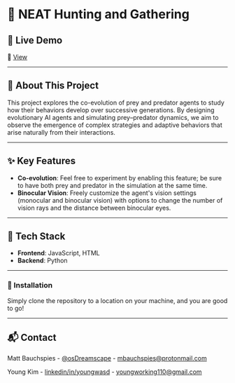 # 🌟 NEAT Hunting and Gathering

## 🚀 Live Demo

🔗 [View](https://osdreamscape.github.io/NEAT-Hunting-and-Gathering/)

---

## 🧠 About This Project

This project explores the co-evolution of prey and predator agents to study how their behaviors develop over successive generations. By designing evolutionary AI agents and simulating prey–predator dynamics, we aim to observe the emergence of complex strategies and adaptive behaviors that arise naturally from their interactions.

---

## ✨ Key Features

- **Co-evolution**: Feel free to experiment by enabling this feature; be sure to have both prey and predator in the simulation at the same time.
- **Binocular Vision**: Freely customize the agent's vision settings (monocular and binocular vision) with options to change the number of vision rays and the distance between binocular eyes.

---

## 🎯 Tech Stack

- **Frontend**: JavaScript, HTML
- **Backend**: Python

---

### 🎯 Installation

Simply clone the repository to a location on your machine, and you are good to go!

---

## 📬 Contact

Matt Bauchspies - [@osDreamscape](https://twitter.com/osDreamscape) - mbauchspies@protonmail.com

Young Kim - [linkedin/in/youngwasd](https://www.linkedin.com/in/youngwasd/) - youngworking110@gmail.com
